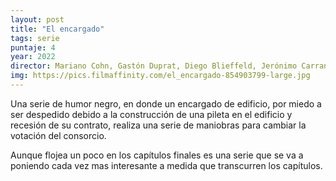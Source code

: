 ```yaml
---
layout: post
title: "El encargado"
tags: serie
puntaje: 4
year: 2022
director: Mariano Cohn, Gastón Duprat, Diego Blieffeld, Jerónimo Carranza, Emanuel Diez
img: https://pics.filmaffinity.com/el_encargado-854903799-large.jpg
---
```


Una serie de humor negro, en donde un encargado de edificio, por miedo a ser despedido debido a la construcción de una pileta en el edificio y recesión de su contrato, realiza una serie de maniobras para cambiar la votación del consorcio.

Aunque flojea un poco en los capítulos finales es una serie que se va a poniendo cada vez mas interesante a medida que transcurren los capítulos.
